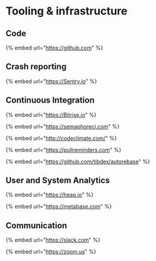 # Tooling & infrastructure

## Code 

{% embed url="https://github.com" %}

## Crash reporting

{% embed url="https://Sentry.io" %}

## Continuous Integration

{% embed url="https://Bitrise.io" %}

{% embed url="https://semaphoreci.com" %}

{% embed url="http://codeclimate.com/" %}

{% embed url="https://pullreminders.com" %}

{% embed url="https://github.com/tibdex/autorebase" %}

## User and System Analytics

{% embed url="https://heap.io" %}

{% embed url="https://metabase.com" %}

## Communication

{% embed url="https://slack.com" %}

{% embed url="https://zoom.us" %}


